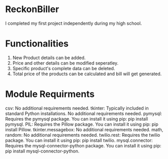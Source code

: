 # ReckonBiller
I completed my first project independently during my high school.

# Functionalities
1. New Product details can be added.
2. Price and other details can be modified seperatley.
3. Specific product's complete data can be deleted.
4. Total price of the products can be calculated and bill will get generated.

# Module Requirments
csv: No additional requirements needed.
tkinter: Typically included in standard Python installations. No additional requirements needed.
pymysql: Requires the pymysql package. You can install it using pip: pip install pymysql.
PIL: Requires the Pillow package. You can install it using pip: pip install Pillow.
tkinter.messagebox: No additional requirements needed.
math, random: No additional requirements needed.
twilio.rest: Requires the twilio package. You can install it using pip: pip install twilio.
mysql.connector: Requires the mysql-connector-python package. You can install it using pip: pip install mysql-connector-python.
